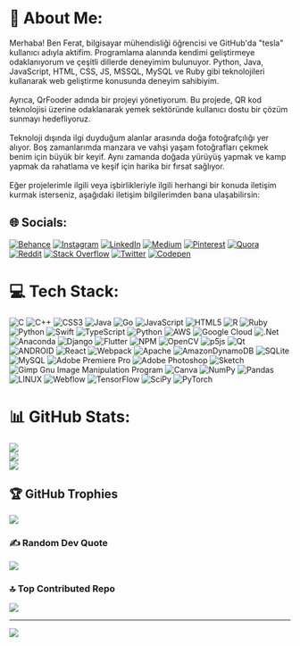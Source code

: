# 💫 About Me:
Merhaba! Ben Ferat, bilgisayar mühendisliği öğrencisi ve GitHub'da "tesla" kullanıcı adıyla aktifim. Programlama alanında kendimi geliştirmeye odaklanıyorum ve çeşitli dillerde deneyimim bulunuyor. Python, Java, JavaScript, HTML, CSS, JS, MSSQL, MySQL ve Ruby gibi teknolojileri kullanarak web geliştirme konusunda deneyim sahibiyim.<br><br>Ayrıca, QrFooder adında bir projeyi yönetiyorum. Bu projede, QR kod teknolojisi üzerine odaklanarak yemek sektöründe kullanıcı dostu bir çözüm sunmayı hedefliyoruz.<br><br>Teknoloji dışında ilgi duyduğum alanlar arasında doğa fotoğrafçılığı yer alıyor. Boş zamanlarımda manzara ve vahşi yaşam fotoğrafları çekmek benim için büyük bir keyif. Aynı zamanda doğada yürüyüş yapmak ve kamp yapmak da rahatlama ve keşif için harika bir fırsat sağlıyor.<br><br>Eğer projelerimle ilgili veya işbirlikleriyle ilgili herhangi bir konuda iletişim kurmak isterseniz, aşağıdaki iletişim bilgilerimden bana ulaşabilirsin:


## 🌐 Socials:
[![Behance](https://img.shields.io/badge/Behance-1769ff?logo=behance&logoColor=white)](https://behance.net/https://www.behance.net/feratta) [![Instagram](https://img.shields.io/badge/Instagram-%23E4405F.svg?logo=Instagram&logoColor=white)](https://instagram.com/https://www.instagram.com/teslaa02/?) [![LinkedIn](https://img.shields.io/badge/LinkedIn-%230077B5.svg?logo=linkedin&logoColor=white)](https://linkedin.com/in/https://www.linkedin.com/in/ferat-ta%C5%9F-2498b01ab) [![Medium](https://img.shields.io/badge/Medium-12100E?logo=medium&logoColor=white)](https://medium.com/@https://medium.com/@ferattas2763) [![Pinterest](https://img.shields.io/badge/Pinterest-%23E60023.svg?logo=Pinterest&logoColor=white)](https://pinterest.com/https://tr.pinterest.com/ferattas2763/) [![Quora](https://img.shields.io/badge/Quora-%23B92B27.svg?logo=Quora&logoColor=white)](https://quora.com/profile/https://www.quora.com/profile/Ferat-Taş) [![Reddit](https://img.shields.io/badge/Reddit-%23FF4500.svg?logo=Reddit&logoColor=white)](https://reddit.com/user/https://www.reddit.com/user/Neutronix0) [![Stack Overflow](https://img.shields.io/badge/-Stackoverflow-FE7A16?logo=stack-overflow&logoColor=white)](https://stackoverflow.com/users/https://stackoverflow.com/users/22212221/ferat-tas) [![Twitter](https://img.shields.io/badge/Twitter-%231DA1F2.svg?logo=Twitter&logoColor=white)](https://twitter.com/https://twitter.com/Teslaa01) [![Codepen](https://img.shields.io/badge/Codepen-000000?style=for-the-badge&logo=codepen&logoColor=white)](https://codepen.io/https://codepen.io/ferattass555) 

# 💻 Tech Stack:
![C](https://img.shields.io/badge/c-%2300599C.svg?style=flat&logo=c&logoColor=white) ![C++](https://img.shields.io/badge/c++-%2300599C.svg?style=flat&logo=c%2B%2B&logoColor=white) ![CSS3](https://img.shields.io/badge/css3-%231572B6.svg?style=flat&logo=css3&logoColor=white) ![Java](https://img.shields.io/badge/java-%23ED8B00.svg?style=flat&logo=java&logoColor=white) ![Go](https://img.shields.io/badge/go-%2300ADD8.svg?style=flat&logo=go&logoColor=white) ![JavaScript](https://img.shields.io/badge/javascript-%23323330.svg?style=flat&logo=javascript&logoColor=%23F7DF1E) ![HTML5](https://img.shields.io/badge/html5-%23E34F26.svg?style=flat&logo=html5&logoColor=white) ![R](https://img.shields.io/badge/r-%23276DC3.svg?style=flat&logo=r&logoColor=white) ![Ruby](https://img.shields.io/badge/ruby-%23CC342D.svg?style=flat&logo=ruby&logoColor=white) ![Python](https://img.shields.io/badge/python-3670A0?style=flat&logo=python&logoColor=ffdd54) ![Swift](https://img.shields.io/badge/swift-F54A2A?style=flat&logo=swift&logoColor=white) ![TypeScript](https://img.shields.io/badge/typescript-%23007ACC.svg?style=flat&logo=typescript&logoColor=white) ![Python](https://img.shields.io/badge/python-3670A0?style=flat&logo=python&logoColor=ffdd54) ![AWS](https://img.shields.io/badge/AWS-%23FF9900.svg?style=flat&logo=amazon-aws&logoColor=white) ![Google Cloud](https://img.shields.io/badge/Google%20Cloud-%234285F4.svg?style=flat&logo=google-cloud&logoColor=white) ![.Net](https://img.shields.io/badge/.NET-5C2D91?style=flat&logo=.net&logoColor=white) ![Anaconda](https://img.shields.io/badge/Anaconda-%2344A833.svg?style=flat&logo=anaconda&logoColor=white) ![Django](https://img.shields.io/badge/django-%23092E20.svg?style=flat&logo=django&logoColor=white) ![Flutter](https://img.shields.io/badge/Flutter-%2302569B.svg?style=flat&logo=Flutter&logoColor=white) ![NPM](https://img.shields.io/badge/NPM-%23000000.svg?style=flat&logo=npm&logoColor=white) ![OpenCV](https://img.shields.io/badge/opencv-%23white.svg?style=flat&logo=opencv&logoColor=white) ![p5js](https://img.shields.io/badge/p5.js-ED225D?style=flat&logo=p5.js&logoColor=FFFFFF) ![Qt](https://img.shields.io/badge/Qt-%23217346.svg?style=flat&logo=Qt&logoColor=white) ![ANDROID](https://img.shields.io/badge/android-%2320232a.svg?style=flat&logo=android&logoColor=%a4c639) ![React](https://img.shields.io/badge/react-%2320232a.svg?style=flat&logo=react&logoColor=%2361DAFB) ![Webpack](https://img.shields.io/badge/webpack-%238DD6F9.svg?style=flat&logo=webpack&logoColor=black) ![Apache](https://img.shields.io/badge/apache-%23D42029.svg?style=flat&logo=apache&logoColor=white) ![AmazonDynamoDB](https://img.shields.io/badge/Amazon%20DynamoDB-4053D6?style=flat&logo=Amazon%20DynamoDB&logoColor=white) ![SQLite](https://img.shields.io/badge/sqlite-%2307405e.svg?style=flat&logo=sqlite&logoColor=white) ![MySQL](https://img.shields.io/badge/mysql-%2300f.svg?style=flat&logo=mysql&logoColor=white) ![Adobe Premiere Pro](https://img.shields.io/badge/Adobe%20Premiere%20Pro-9999FF.svg?style=flat&logo=Adobe%20Premiere%20Pro&logoColor=white) ![Adobe Photoshop](https://img.shields.io/badge/adobephotoshop-%2331A8FF.svg?style=flat&logo=adobephotoshop&logoColor=white) ![Sketch](https://img.shields.io/badge/Sketch-FFB387?style=flat&logo=sketch&logoColor=black) ![Gimp Gnu Image Manipulation Program](https://img.shields.io/badge/Gimp-657D8B?style=flat&logo=gimp&logoColor=FFFFFF) ![Canva](https://img.shields.io/badge/Canva-%2300C4CC.svg?style=flat&logo=Canva&logoColor=white) ![NumPy](https://img.shields.io/badge/numpy-%23013243.svg?style=flat&logo=numpy&logoColor=white) ![Pandas](https://img.shields.io/badge/pandas-%23150458.svg?style=flat&logo=pandas&logoColor=white) ![LINUX](https://img.shields.io/badge/Linux-FCC624?style=flat&logo=linux&logoColor=black) ![Webflow](https://img.shields.io/badge/Webflow-4353FF?style=flat&logo=webflow&logoColor=white) ![TensorFlow](https://img.shields.io/badge/TensorFlow-%23FF6F00.svg?style=flat&logo=TensorFlow&logoColor=white) ![SciPy](https://img.shields.io/badge/SciPy-%230C55A5.svg?style=flat&logo=scipy&logoColor=%white) ![PyTorch](https://img.shields.io/badge/PyTorch-%23EE4C2C.svg?style=flat&logo=PyTorch&logoColor=white)
# 📊 GitHub Stats:
![](https://github-readme-stats.vercel.app/api?username=ferattass555&theme=radical&hide_border=false&include_all_commits=true&count_private=true)<br/>
![](https://github-readme-streak-stats.herokuapp.com/?user=ferattass555&theme=radical&hide_border=false)<br/>
![](https://github-readme-stats.vercel.app/api/top-langs/?username=ferattass555&theme=radical&hide_border=false&include_all_commits=true&count_private=true&layout=compact)

## 🏆 GitHub Trophies
![](https://github-profile-trophy.vercel.app/?username=ferattass555&theme=radical&no-frame=false&no-bg=true&margin-w=4)

### ✍️ Random Dev Quote
![](https://quotes-github-readme.vercel.app/api?type=horizontal&theme=radical)

### 🔝 Top Contributed Repo
![](https://github-contributor-stats.vercel.app/api?username=ferattass555&limit=5&theme=dark&combine_all_yearly_contributions=true)


---
[![](https://visitcount.itsvg.in/api?id=ferattass555&icon=6&color=0)](https://visitcount.itsvg.in)

<!-- Proudly created with GPRM ( https://gprm.itsvg.in ) -->
